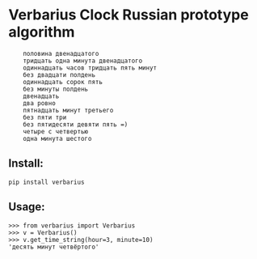 # Verbarius Clock Russian prototype algorithm

```
    половина двенадцатого
    тридцать одна минута двенадцатого
    одиннадцать часов тридцать пять минут
    без двадцати полдень
    одиннадцать сорок пять
    без минуты полдень
    двенадцать
    два ровно
    пятнадцать минут третьего
    без пяти три
    без пятидесяти девяти пять =)
    четыре с четвертью
    одна минута шестого
```

## Install:

`pip install verbarius`

## Usage:


```
>>> from verbarius import Verbarius
>>> v = Verbarius()
>>> v.get_time_string(hour=3, minute=10)
'десять минут четвёртого'
```
